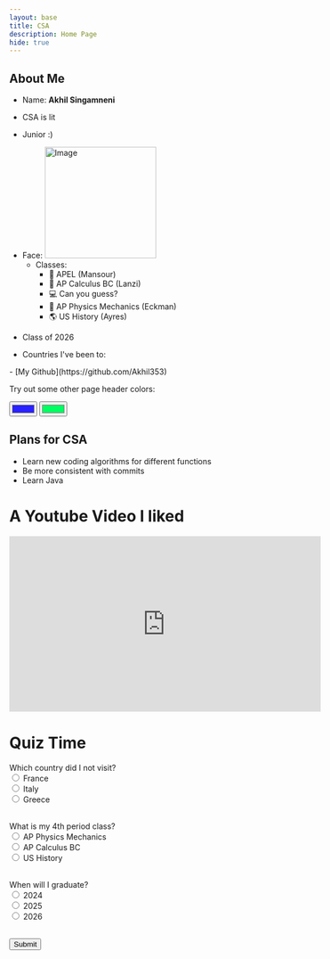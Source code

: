 ```yaml
---
layout: base
title: CSA
description: Home Page
hide: true
---
```

<style>
  .page-header {
    color: $header-heading-color;
    text-align: center;
    background-color: $header-bg-color;
    background-image: conic-gradient(from 215deg, $header-bg-color, $header-bg-color-secondary) !important;
  }

  .grid-container {
    display: grid;
    grid-template-columns: repeat(auto-fill, minmax(150px, 1fr)); /* Dynamic columns */
    gap: 10px;
  }

  .grid-item {
    text-align: center;
  }

  .grid-item img {
    width: 100%;
    height: 100px; /* Fixed height for uniformity */
    object-fit: contain; /* Ensure the image fits within the fixed height */
  }

  .grid-item p {
    margin: 5px 0; /* Add some margin for spacing */
  }

  .image-gallery {
    display: flex;
    flex-wrap: nowrap;
    overflow-x: auto;
    gap: 10px;
  }

  .image-gallery img {
    max-height: 150px;
    object-fit: cover;
    border-radius: 5px;
  }
</style>

## About Me
- Name: **Akhil Singamneni**
- <p>CSA is lit</p>
- <p>Junior :)</p>
- Face: <img src="./images/IMG_7261.png" alt="Image" style="max-width: 100%; height: auto; width: 200px;">
  - Classes:
    - 📖 APEL (Mansour)
    - 📝 AP Calculus BC (Lanzi)
    - 💻 Can you guess?
    - 🍃 AP Physics Mechanics (Eckman)
    - 🌎 US History (Ayres)
- <p>Class of 2026</p>
- Countries I've been to:
<div class="image-gallery" id="image_gallery">

</div>
- [My Github](https://github.com/Akhil353)

<p>Try out some other page header colors:</p>
<input type="color" id="headerColorPicker1" name="headerColorPicker1" value="#2921ff">
<input type="color" id="headerColorPicker2" name="headerColorPicker2" value="#00ff62">

<script>
  function updateGradient() {
    var color1 = document.getElementById('headerColorPicker1').value;
    var color2 = document.getElementById('headerColorPicker2').value;
    var gradient = `conic-gradient(from 215deg, ${color1}, ${color2})`;
    document.querySelector('.page-header').style.setProperty('background-image', gradient);
  }

  document.getElementById('headerColorPicker1').addEventListener('input', updateGradient);
  document.getElementById('headerColorPicker2').addEventListener('input', updateGradient);


  var container = document.getElementById("image_gallery");

  var http_source = "https://upload.wikimedia.org/wikipedia/commons/";
  var places_visited = [
    {"flag": "a/a4/Flag_of_the_United_States.svg", "description": "United States of America"},
    {"flag": "4/41/Flag_of_India.svg", "description": "India"},
    {"flag": "c/c3/Flag_of_France.svg", "description": "France"},
    {"flag": "0/03/Flag_of_Italy.svg", "description": "Italy"},
    {"flag": "f/f3/Flag_of_Switzerland.svg", "description": "Switzerland"},
    {"flag": "f/fc/Flag_of_Mexico.svg", "description": "Mexico"},
  ];

  for (const location of places_visited) {
    var imageGallery = document.createElement("div");
    imageGallery.className = "grid-item";

    var img = document.createElement("img");
    img.src = http_source + location.flag;
    img.alt = location.description + " Flag";

    var description = document.createElement("p");
    description.textContent = location.description;


    imageGallery.appendChild(img);
    imageGallery.appendChild(description);

    container.appendChild(imageGallery);
  }
</script>

## Plans for CSA

  - Learn new coding algorithms for different functions
  - Be more consistent with commits
  - Learn Java

# A Youtube Video I liked
<iframe width="560" height="315" src="https://www.youtube.com/embed/qf7ws2DF-zk?si=ltS-quE6vk3uYMWn" frameborder="0" allowfullscreen></iframe>


# Quiz Time

<form id="quiz-form">
  <label for="question1">Which country did I not visit?</label><br>
  <input type="radio" id="france" name="question1" value="france">
  <label for="france">France</label><br>
  <input type="radio" id="italy" name="question1" value="italy">
  <label for="italy">Italy</label><br>
  <input type="radio" id="greece" name="question1" value="greece">
  <label for="greece">Greece</label><br>
  <br>

  <label for="question2">What is my 4th period class?</label><br>
  <input type="radio" id="physics" name="question2" value="physics">
  <label for="physics">AP Physics Mechanics</label><br>
  <input type="radio" id="calculus" name="question2" value="calculus">
  <label for="calculus">AP Calculus BC</label><br>
  <input type="radio" id="history" name="question2" value="history">
  <label for="history">US History</label><br>
  <br>

  <label for="question3">When will I graduate?</label><br>
  <input type="radio" id="2024" name="question3" value="2024">
  <label for="2024">2024</label><br>
  <input type="radio" id="2025" name="question3" value="2025">
  <label for="2025">2025</label><br>
  <input type="radio" id="2026" name="question3" value="2026">
  <label for="2026">2026</label><br>
  <br>

  <input type="submit" value="Submit">
</form>

<p id="result" style="font-weight: bold; color: green;"></p>

<script>
  document.getElementById("quiz-form").addEventListener("submit", function(event) {
    event.preventDefault();

    var correctAnswers = 0;

    var question1Answer = document.querySelector('input[name="question1"]:checked');
    if (question1Answer && question1Answer.value === "greece") {
      correctAnswers++;
    }

    var question2Answer = document.querySelector('input[name="question2"]:checked');
    if (question2Answer && question2Answer.value === "physics") {
      correctAnswers++;
    }

    var question3Answer = document.querySelector('input[name="question3"]:checked');
    if (question3Answer && question3Answer.value === "2026") {
      correctAnswers++;
    }

    var resultMessage;
    if (correctAnswers === 3) {
      resultMessage = "Perfect! You got all 3 questions correct!";
    } else {
      resultMessage = "You got " + correctAnswers + " out of 3 correct.";
    }

    document.getElementById("result").textContent = resultMessage;
    document.getElementById("result").style.color = correctAnswers === 3 ? "green" : "red";
  });
</script>

